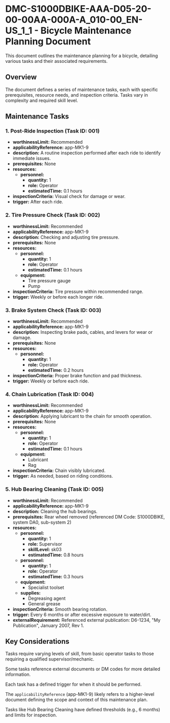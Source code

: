 # DMC-S1000DBIKE-AAA-D05-20-00-00AA-000A-A_010-00_EN-US_1_1 - Bicycle Maintenance Planning Document

This document outlines the maintenance planning for a bicycle, detailing various tasks and their associated requirements.

## Overview

The document defines a series of maintenance tasks, each with specific prerequisites, resource needs, and inspection criteria. Tasks vary in complexity and required skill level.

## Maintenance Tasks

### 1. Post-Ride Inspection (Task ID: 001)

*   **worthinessLimit:** Recommended
*   **applicabilityReference:** app-MK1-9
*   **description:** A routine inspection performed after each ride to identify immediate issues.
*   **prerequisites:** None
*   **resources:**
    *   **personnel:**
        *   **quantity:** 1
        *   **role:** Operator
        *   **estimatedTime:** 0.1 hours
*   **inspectionCriteria:** Visual check for damage or wear.
*   **trigger:** After each ride.

### 2. Tire Pressure Check (Task ID: 002)

*   **worthinessLimit:** Recommended
*   **applicabilityReference:** app-MK1-9
*   **description:** Checking and adjusting tire pressure.
*   **prerequisites:** None
*   **resources:**
    *   **personnel:**
        *   **quantity:** 1
        *   **role:** Operator
        *   **estimatedTime:** 0.1 hours
    *   **equipment:**
        *   Tire pressure gauge
        *   Pump
*   **inspectionCriteria:** Tire pressure within recommended range.
*   **trigger:** Weekly or before each longer ride.

### 3. Brake System Check (Task ID: 003)

*   **worthinessLimit:** Recommended
*   **applicabilityReference:** app-MK1-9
*   **description:** Inspecting brake pads, cables, and levers for wear or damage.
*   **prerequisites:** None
*   **resources:**
    *   **personnel:**
        *   **quantity:** 1
        *   **role:** Operator
        *   **estimatedTime:** 0.2 hours
*   **inspectionCriteria:** Proper brake function and pad thickness.
*   **trigger:** Weekly or before each ride.

### 4. Chain Lubrication (Task ID: 004)

*   **worthinessLimit:** Recommended
*   **applicabilityReference:** app-MK1-9
*   **description:** Applying lubricant to the chain for smooth operation.
*   **prerequisites:** None
*   **resources:**
    *   **personnel:**
        *   **quantity:** 1
        *   **role:** Operator
        *   **estimatedTime:** 0.1 hours
    *   **equipment:**
        *   Lubricant
        *   Rag
*   **inspectionCriteria:** Chain visibly lubricated.
*   **trigger:** As needed, based on riding conditions.

### 5. Hub Bearing Cleaning (Task ID: 005)

*   **worthinessLimit:** Recommended
*   **applicabilityReference:** app-MK1-9
*   **description:** Cleaning the hub bearings.
*   **prerequisites:** Rear wheel removed (referenced DM Code: S1000DBIKE, system DA0, sub-system 2)
*   **resources:**
    *   **personnel:**
        *   **quantity:** 1
        *   **role:** Supervisor
        *   **skillLevel:** sk03
        *   **estimatedTime:** 0.8 hours
    *   **personnel:**
        *   **quantity:** 1
        *   **role:** Operator
        *   **estimatedTime:** 0.3 hours
    *   **equipment:**
        *   Specialist toolset
    *   **supplies:**
        *   Degreasing agent
        *   General grease
*   **inspectionCriteria:** Smooth bearing rotation.
*   **trigger:** Every 6 months or after excessive exposure to water/dirt.
*   **externalRequirement:** Referenced external publication: D6-1234, "My Publication", January 2007, Rev 1.

## Key Considerations

Tasks require varying levels of skill, from basic operator tasks to those requiring a qualified supervisor/mechanic.

Some tasks reference external documents or DM codes for more detailed information.

Each task has a defined trigger for when it should be performed.

The `applicabilityReference` (app-MK1-9) likely refers to a higher-level document defining the scope and context of this maintenance plan.

Tasks like Hub Bearing Cleaning have defined thresholds (e.g., 6 months) and limits for inspection.